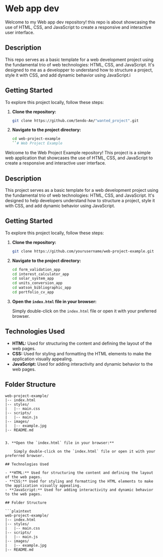 # Web app dev 

Welcome to my Web app dev repository! this repo is about  showcasing the use of HTML, CSS, and JavaScript to create a responsive and interactive user interface.

## Description

This repo serves as a basic template for a web development project using the fundamental trio of web technologies: HTML, CSS, and JavaScript. It's designed to me as a developper to  understand how to structure a project, style it with CSS, and add dynamic behavior using JavaScript.i

## Getting Started

To explore this project locally, follow these steps:

1. **Clone the repository:**

    ```bash
    git clone https://github.com/Sendo-Ae/"wanted_project".git
    ```

2. **Navigate to the project directory:**

    ```bash
    cd web-project-example
    ``# Web Project Example

Welcome to the Web Project Example repository! This project is a simple web application that showcases the use of HTML, CSS, and JavaScript to create a responsive and interactive user interface.

## Description

This project serves as a basic template for a web development project using the fundamental trio of web technologies: HTML, CSS, and JavaScript. It's designed to help developers understand how to structure a project, style it with CSS, and add dynamic behavior using JavaScript.

## Getting Started

To explore this project locally, follow these steps:

1. **Clone the repository:**

    ```bash
    git clone https://github.com/yourusername/web-project-example.git
    ```

2. **Navigate to the project directory:**

    ```bash
    cd form_validation_app
    cd interest_calculator_app
    cd solar_system_app
    cd units_conversion_app
    cd watson_bibliographic_app
    cd portfolio_cv_app 
    ```

3. **Open the `index.html` file in your browser:**

    Simply double-click on the `index.html` file or open it with your preferred browser.

## Technologies Used

- **HTML:** Used for structuring the content and defining the layout of the web pages.
- **CSS:** Used for styling and formatting the HTML elements to make the application visually appealing.
- **JavaScript:** Used for adding interactivity and dynamic behavior to the web pages.

## Folder Structure

```plaintext
web-project-example/
|-- index.html
|-- styles/
|   |-- main.css
|-- scripts/
|   |-- main.js
|-- images/
|   |-- example.jpg
|-- README.md


3. **Open the `index.html` file in your browser:**

    Simply double-click on the `index.html` file or open it with your preferred browser.

## Technologies Used

- **HTML:** Used for structuring the content and defining the layout of the web pages.
- **CSS:** Used for styling and formatting the HTML elements to make the application visually appealing.
- **JavaScript:** Used for adding interactivity and dynamic behavior to the web pages.

## Folder Structure

```plaintext
web-project-example/
|-- index.html
|-- styles/
|   |-- main.css
|-- scripts/
|   |-- main.js
|-- images/
|   |-- example.jpg
|-- README.md

